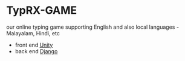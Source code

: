 # TypRX-GAME
our online typing game supporting English and also local languages -Malayalam, Hindi, etc

- front end [Unity](https://www.unity3d.com)
- back end [Django](https://www.djangoproject.com)


